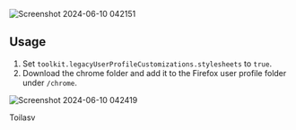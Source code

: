 

![Screenshot 2024-06-10 042151](https://github.com/Khoisieucapdeptrai/FutureFox/assets/149751155/ca6af441-59ea-4947-8d46-25cced4824a9)



## Usage

1. Set `toolkit.legacyUserProfileCustomizations.stylesheets` to `true`.
2. Download the chrome folder and add it to the Firefox user profile folder under `/chrome`.

![Screenshot 2024-06-10 042419](https://github.com/Khoisieucapdeptrai/FutureFox/assets/149751155/eab1785e-8549-4f6c-8f6c-dd9bf30272a5)


Toilasv
